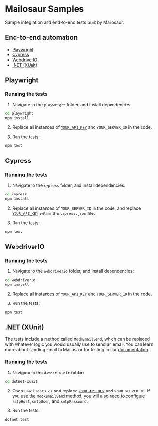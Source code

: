 # Mailosaur Samples

Sample integration and end-to-end tests built by Mailosaur.

## End-to-end automation

- [Playwright](#playwright)
- [Cypress](#cypress)
- [WebdriverIO](#webdriverio)
- [.NET (XUnit)](#net-xunit)

## Playwright

### Running the tests

1. Navigate to the `playwright` folder, and install dependencies:

```sh
cd playwright
npm install
```

2. Replace all instances of [`YOUR_API_KEY`](https://mailosaur.com/docs/managing-your-account/api-keys/) and `YOUR_SERVER_ID` in the code.

3. Run the tests:

```sh
npm test
```

## Cypress

### Running the tests

1. Navigate to the `cypress` folder, and install dependencies:

```sh
cd cypress
npm install
```

2. Replace all instances of `YOUR_SERVER_ID` in the code, and replace [`YOUR_API_KEY`](https://mailosaur.com/docs/managing-your-account/api-keys/) within the `cypress.json` file.

3. Run the tests:

```sh
npm test
```

## WebdriverIO

### Running the tests

1. Navigate to the `webdriverio` folder, and install dependencies:

```sh
cd webdriverio
npm install
```

2. Replace all instances of [`YOUR_API_KEY`](https://mailosaur.com/docs/managing-your-account/api-keys/) and `YOUR_SERVER_ID` in the code.

3. Run the tests:

```sh
npm test
```

## .NET (XUnit)

The tests include a method called `MockEmailSend`, which can be replaced with whatever logic you would usually use to send an email. You can learn more about sending email to Mailosaur for testing in our [documentation](https://mailosaur.com/docs/email-testing/sending-to-mailosaur/).

### Running the tests

1. Navigate to the `dotnet-xunit` folder:

```sh
cd dotnet-xunit
```

2. Open `EmailTests.cs` and replace [`YOUR_API_KEY`](https://mailosaur.com/docs/managing-your-account/api-keys/) and `YOUR_SERVER_ID`. If you use the `MockEmailSend` method, you will also need to configure `smtpHost`, `smtpUser`, and `smtpPassword`.

3. Run the tests:

```sh
dotnet test
```
